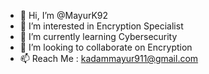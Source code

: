 - 👋 Hi, I’m @MayurK92
- 👀 I’m interested in Encryption Specialist
- 🌱 I’m currently learning Cybersecurity 
- 💞️ I’m looking to collaborate on Encryption 
- 📫 Reach Me : kadammayur911@gmail.com
<!---
MayurK92/MayurK92 is a ✨ special ✨ repository because its `README.md` (this file) appears on your GitHub profile.
You can click the Preview link to take a look at your changes.
--->
